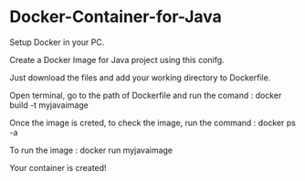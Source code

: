 # Docker-Container-for-Java

Setup Docker in your PC. 

Create a Docker Image for Java project using this conifg.

Just download the files and add your working directory to Dockerfile.

Open terminal, go to the path of Dockerfile and run the comand :
docker build -t myjavaimage

Once the image is creted, to check the image, run the command :
docker ps -a

To run the image :
docker run myjavaimage

Your container is created!
